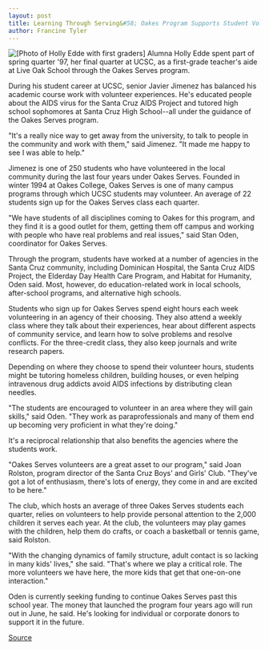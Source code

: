 ```yaml
---
layout: post
title: Learning Through Serving&#58; Oakes Program Supports Student Volunteers
author: Francine Tyler
---
```


![\[Photo of Holly Edde with first graders\]][1] Alumna Holly Edde spent part of spring quarter '97, her final quarter at UCSC, as a first-grade teacher's aide at Live Oak School through the Oakes Serves program.

During his student career at UCSC, senior Javier Jimenez has balanced his academic course work with volunteer experiences. He's educated people about the AIDS virus for the Santa Cruz AIDS Project and tutored high school sophomores at Santa Cruz High School--all under the guidance of the Oakes Serves program.

"It's a really nice way to get away from the university, to talk to people in the community and work with them," said Jimenez. "It made me happy to see I was able to help."

Jimenez is one of 250 students who have volunteered in the local community during the last four years under Oakes Serves. Founded in winter 1994 at Oakes College, Oakes Serves is one of many campus programs through which UCSC students may volunteer. An average of 22 students sign up for the Oakes Serves class each quarter.

"We have students of all disciplines coming to Oakes for this program, and they find it is a good outlet for them, getting them off campus and working with people who have real problems and real issues," said Stan Oden, coordinator for Oakes Serves.

Through the program, students have worked at a number of agencies in the Santa Cruz community, including Dominican Hospital, the Santa Cruz AIDS Project, the Elderday Day Health Care Program, and Habitat for Humanity, Oden said. Most, however, do education-related work in local schools, after-school programs, and alternative high schools.

Students who sign up for Oakes Serves spend eight hours each week volunteering in an agency of their choosing. They also attend a weekly class where they talk about their experiences, hear about different aspects of community service, and learn how to solve problems and resolve conflicts. For the three-credit class, they also keep journals and write research papers.

Depending on where they choose to spend their volunteer hours, students might be tutoring homeless children, building houses, or even helping intravenous drug addicts avoid AIDS infections by distributing clean needles.

"The students are encouraged to volunteer in an area where they will gain skills," said Oden. "They work as paraprofessionals and many of them end up becoming very proficient in what they're doing."

It's a reciprocal relationship that also benefits the agencies where the students work.

"Oakes Serves volunteers are a great asset to our program," said Joan Rolston, program director of the Santa Cruz Boys' and Girls' Club. "They've got a lot of enthusiasm, there's lots of energy, they come in and are excited to be here."

The club, which hosts an average of three Oakes Serves students each quarter, relies on volunteers to help provide personal attention to the 2,000 children it serves each year. At the club, the volunteers may play games with the children, help them do crafts, or coach a basketball or tennis game, said Rolston.

"With the changing dynamics of family structure, adult contact is so lacking in many kids' lives," she said. "That's where we play a critical role. The more volunteers we have here, the more kids that get that one-on-one interaction."

Oden is currently seeking funding to continue Oakes Serves past this school year. The money that launched the program four years ago will run out in June, he said. He's looking for individual or corporate donors to support it in the future.

[1]: http://www1.ucsc.edu/oncampus/currents/97-98/art/oakes.serves.98-03-30.gif

[Source](http://www1.ucsc.edu/oncampus/currents/97-98/03-30/oakes.htm "Permalink to Oakes Serves Program: 03-30-98")
